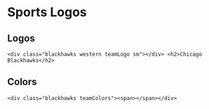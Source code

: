 # Sports Logos

##  Logos
```
<div class="blackhawks western teamLogo sm"></div> <h2>Chicago Blackhawks</h2>
```

## Colors
```
<div class="blackhawks teamColors"><span></span></div>
```